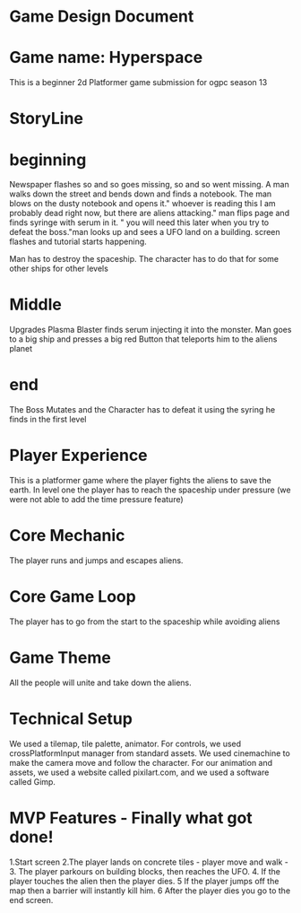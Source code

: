 # Game Design Document

# Game name: Hyperspace
This is a beginner 2d Platformer game submission for ogpc season 13

# StoryLine

# beginning
Newspaper flashes so and so goes missing, so and so went missing. A man walks down the street and bends down and finds a notebook. The man blows on the dusty notebook and opens it." whoever is reading this I am probably dead right now, but there are aliens attacking." man flips page and finds syringe with serum in it. " you will need this later when you try to defeat the boss."man looks up and sees a UFO land on a building. screen flashes and tutorial starts happening.

Man has to destroy the spaceship. The character has to do that for some other ships for other levels
# Middle
Upgrades Plasma Blaster finds serum injecting it into the monster. Man goes to a big ship and presses a big red Button that teleports him to the aliens planet

# end
The Boss Mutates and the Character has to defeat it using the syring he finds in the first level



# Player Experience
This is a platformer game where the player fights the aliens to save the earth. In level one the player has to reach the spaceship under pressure (we were not able to add the time pressure feature)

# Core Mechanic
The player runs and jumps and escapes aliens. 

# Core Game Loop
 The player has to go from the start to the spaceship while avoiding aliens

# Game Theme
All the people will unite and take down the aliens.

# Technical Setup
We used a tilemap, tile palette, animator. For controls, we used crossPlatformInput manager from standard assets. We used cinemachine to make the camera 
move and follow the character. For our animation and assets, we used a website called pixilart.com, and we used a software called Gimp. 


# MVP Features - Finally what got done!

1.Start screen
2.The player lands on concrete tiles - player move and walk - 
3. The player parkours on building blocks, then reaches the UFO.
4. If the player touches the alien then the player dies. 
5 If the player jumps off the map then a barrier will instantly kill him.
6 After the player dies you go to the end screen.
